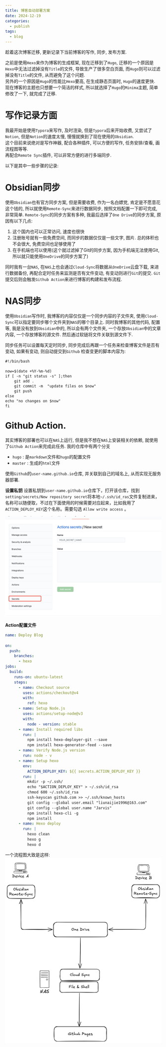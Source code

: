 ```yaml
---
title: 博客自动部署方案
date: 2024-12-19
categories:
  - publish
tags:
  - blog
---
```

趁着这次博客迁移, 更新记录下当前博客的写作, 同步, 发布方案.  

之前是使用`Hexo`来作为博客的生成框架, 现在迁移到了`Hugo`, 迁移的一个原因是`Hexo`中无法过滤掉没有`Title`的文件, 导致生产了很多空白页面, 而`Hugo`则可以过滤掉没有`Title`的文件, 从而避免了这个问题.  
另外的一个原因是`Hugo`的性能比`Hexo`要高, 在生成静态页面时, `Hugo`的速度更快.    
现在博客的主题也只想要一个简洁的样式, 所以就选择了`Hugo`的`Minima`主题, 简单修改了一下, 就完成了迁移. 

# 写作记录方面
我最开始是使用`Typora`来写作, 及时渲染, 但是`Typora`后来开始收费, 又尝试了`Notion`, 但是`Notion`的速度太慢, 慢慢就换到了现在使用的`Obsidian`.   
这个目前来说绝对是写作神器, 配合各种插件, 可以方便的写作, 任务安排/查看, 画流程图等等.    
再配合`Remote Sync`插件, 可以非常方便的进行多端同步. 

以下是其中一些步骤的记录:

# Obsidian同步
使用`Obsidian`也有官方同步方案, 但是需要收费, 作为一名白嫖党, 肯定是不愿意花这个钱的, 所以就使用`Remote-Sync`来进行数据同步, 按照文档配置一下即可完成, 非常简单.
`Remote-Sync`的同步方案有多种, 我最后选择了`One Drive`的同步方案, 原因有以下几点:
1. 这个国内也可以正常访问, 速度也很快
2. 注册账号就有一些免费空间, 而同步的数据仅仅是一些文字, 图片. 总的体积也不会很大, 免费空间也足够使用了
3. 在手机端也可以使用(这个就过滤掉了Git的同步方案, 因为手机端无法使用Git, 所以就只能使用`OneDrive`的同步方案了)


同时我有一台`NAS`, 在`NAS`上也会通过`Cloud-Sync`将数据从`OneDrive`云盘下载, 来进行数据备份, 再配合定时任务来监测是否有文件变动, 有变动则进行`Git`的提交. 
`Git`提交后则会触发`Github Action`来进行博客的构建和发布流程.  

# NAS同步
使用`Obsidian`写作时, 我博客的内容仅仅是一个同步内容的子文件夹, 使用`Cloud-Sync`可以指定要同步哪个文件夹到`NAS`的哪个目录上.
同时我博客的其他代码, 配置等, 我是没有放到`Obsidian`中的, 所以会有两个文件夹, 一个存放`Obsidian`中的文章内容, 一个存放博客的源文件.
然后通过软链将文件关联到源文件下. 

同步任务可以设置每天定时同步, 同步完成后再跟一个任务来检查博客文件是否有变动, 如果有变动, 则自动提交到`Github`
检查变更的脚本内容为: 

```shell
#!/bin/bash

now=$(date +%Y-%m-%d)
if [ -n "git status -s" ];then
    git add .
    git commit -m  "update files on $now"
    git push
else 
echo "no changes on $now"    
fi
```

# Github Action.

其实博客的部署也可以在`NAS`上运行, 但是我不想在`NAS`上安装相关的依赖, 就使用了`Github Action`来完成此任务.
我的仓库中有两个分支
- `hugo` : 是`markdown`文件和`hugo`的配置文件
- `master` : 生成的`html`文件

使用`Github`的`user-name.github.io`仓库, 并关联到自己的域名上, 从而实现无服务器部署.

**设置私钥**
设置私钥到`user-name.github.io`仓库下，打开该仓库，找到`setting/secrets/New repository secret`将本地`~/.ssh/id_ras`文件复制进来，名称可以随便取，不过在下面使用的时候需要对应起来，比如我用了`ACTION_DEPLOY_KEY`这个名称。需要勾选 `Allow write access` 。


![](https://raw.githubusercontent.com/liunaijie/images/master/20210123154250.png)

**Action配置文件**

```yaml
name: Deploy Blog

on:
  push:
    branches:
      - hexo
jobs:
  build:
    runs-on: ubuntu-latest
    steps:
      - name: Checkout source
        uses: actions/checkout@v4
        with:   
          ref: hexo
      - name: Setup Node.js
        uses: actions/setup-node@v3
        with:
          node - version: stable
      - name: Install required libs
        run: |
          npm install hexo-deployer-git --save          
          npm install hexo-generator-feed --save
      - name: Verify Node.js version
        run: node - v   
      - name: Setup hexo
        env:
          ACTION_DEPLOY_KEY: ${{ secrets.ACTION_DEPLOY_KEY }}
        run: |
          mkdir -p ~/.ssh/
          echo "$ACTION_DEPLOY_KEY" > ~/.ssh/id_rsa
          chmod 600 ~/.ssh/id_rsa
          ssh-keyscan github.com >> ~/.ssh/known_hosts
          git config --global user.email "liunaijie1996@163.com"
          git config --global user.name "Jarvis"
          npm install hexo-cli -g
          npm install 
      - name: Hexo deploy
        run: |
          hexo clean
          hexo g
          hexo d
```


一个流程图大致是这样:
![](https://raw.githubusercontent.com/liunaijie/images/master/202411251431188.png)